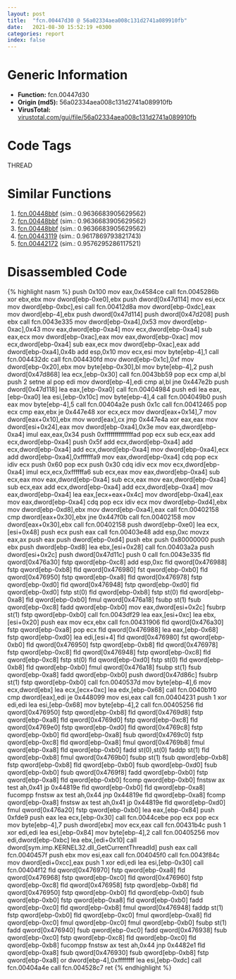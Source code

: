 ```yaml
---
layout: post
title:  "fcn.00447d30 @ 56a02334aea008c131d2741a089910fb"
date:   2021-08-30 15:52:19 +0300
categories: report
index: false
---
```


# Generic Information
- **Function:** fcn.00447d30
- **Origin (md5):** 56a02334aea008c131d2741a089910fb
- **VirusTotal:** [virustotal.com/gui/file/56a02334aea008c131d2741a089910fb][virustotal_ref]

# Code Tags
<span class="tag" id="THREAD">THREAD</span>


# Similar Functions

1. [fcn.00448bbf][similar_1_ref] (sim.: 0.9636683905629562)
2. [fcn.00448bbf][similar_2_ref] (sim.: 0.9636683905629562)
3. [fcn.00448bbf][similar_3_ref] (sim.: 0.9636683905629562)
4. [fcn.00443119][similar_4_ref] (sim.: 0.9617869793821743)
5. [fcn.00442172][similar_5_ref] (sim.: 0.9576295286117521)


# Disassembled Code

{% highlight nasm %}
push 0x100
mov eax,0x4584ce
call fcn.0045286b
xor ebx,ebx
mov dword[ebp-0xe0],ebx
push dword[0x47d114]
mov esi,ecx
mov dword[ebp-0xbc],esi
call fcn.00412d8a
mov dword[ebp-0xdc],eax
mov dword[ebp-4],ebx
push dword[0x47d114]
push dword[0x47d208]
push ebx
call fcn.0043e335
mov dword[ebp-0xa4],0x53
mov dword[ebp-0xac],0x43
mov eax,dword[ebp-0xa4]
mov ecx,dword[ebp-0xa4]
sub eax,ecx
mov dword[ebp-0xac],eax
mov eax,dword[ebp-0xac]
mov ecx,dword[ebp-0xa4]
sub eax,ecx
mov dword[ebp-0xac],eax
add dword[ebp-0xa4],0x4b
add esp,0x10
mov ecx,esi
mov byte[ebp-4],1
call fcn.004432dc
call fcn.004430fd
mov dword[ebp-0x1c],0xf
mov dword[ebp-0x20],ebx
mov byte[ebp-0x30],bl
mov byte[ebp-4],2
push dword[0x47d868]
lea ecx,[ebp-0x30]
call fcn.0043bb59
pop ecx
cmp al,bl
push 2
setne al
pop edi
mov dword[ebp-4],edi
cmp al,bl
jne 0x447e2b
push dword[0x47d118]
lea eax,[ebp-0xa0]
call fcn.00404984
push edi
lea eax,[ebp-0xa0]
lea esi,[ebp-0x10c]
mov byte[ebp-4],4
call fcn.004049b0
push eax
mov byte[ebp-4],5
call fcn.00404a2e
push 0x1c
call fcn.00412465
pop ecx
cmp eax,ebx
je 0x447e48
xor ecx,ecx
mov dword[eax+0x14],7
mov dword[eax+0x10],ebx
mov word[eax],cx
jmp 0x447e4a
xor eax,eax
mov dword[esi+0x24],eax
mov dword[ebp-0xa4],0x3e
mov eax,dword[ebp-0xa4]
imul eax,eax,0x34
push 0xffffffffffffffad
pop ecx
sub ecx,eax
add ecx,dword[ebp-0xa4]
push 0x5f
add ecx,dword[ebp-0xa4]
add ecx,dword[ebp-0xa4]
add ecx,dword[ebp-0xa4]
mov dword[ebp-0xa4],ecx
add dword[ebp-0xa4],0xffffffa9
mov eax,dword[ebp-0xa4]
cdq
pop ecx
idiv ecx
push 0x60
pop ecx
push 0x30
cdq
idiv ecx
mov ecx,dword[ebp-0xa4]
imul ecx,ecx,0xffffffa6
sub ecx,eax
mov eax,dword[ebp-0xa4]
sub ecx,eax
mov eax,dword[ebp-0xa4]
sub ecx,eax
mov eax,dword[ebp-0xa4]
sub ecx,eax
add ecx,dword[ebp-0xa4]
add ecx,dword[ebp-0xa4]
mov eax,dword[ebp-0xa4]
lea eax,[ecx+eax+0x4c]
mov dword[ebp-0xa4],eax
mov eax,dword[ebp-0xa4]
cdq
pop ecx
idiv ecx
mov dword[ebp-0xd4],ebx
mov dword[ebp-0xd8],ebx
mov dword[ebp-0xa4],eax
call fcn.00402158
cmp dword[eax+0x30],ebx
jne 0x447f0b
call fcn.00402158
mov dword[eax+0x30],ebx
call fcn.00402158
push dword[ebp-0xe0]
lea ecx,[esi+0x48]
push ecx
push eax
call fcn.00403e48
add esp,0xc
movzx eax,ax
push eax
push dword[ebp-0xd4]
push ebx
push 0x80000000
push ebx
push dword[ebp-0xd8]
lea ebx,[esi+0x28]
call fcn.00403a2a
push dword[esi+0x2c]
push dword[0x47d11c]
push 0
call fcn.0043e335
fld qword[0x476a30]
fstp qword[ebp-0xc8]
add esp,0xc
fld qword[0x476988]
fstp qword[ebp-0xb8]
fld qword[0x476980]
fst qword[ebp-0xb0]
fld qword[0x476950]
fstp qword[ebp-0xa8]
fld qword[0x476978]
fstp qword[ebp-0xd0]
fld qword[0x476948]
fstp qword[ebp-0xd0]
fld qword[ebp-0xd0]
fstp st(0)
fld qword[ebp-0xb8]
fstp st(0)
fld qword[ebp-0xa8]
fld qword[ebp-0xb0]
fmul qword[0x476a18]
fsubp st(1)
fsub qword[ebp-0xc8]
fadd qword[ebp-0xb0]
mov eax,dword[esi+0x2c]
fsubrp st(1)
fstp qword[ebp-0xb0]
call fcn.0043df29
lea eax,[esi+0xc]
lea ebx,[esi+0x20]
push eax
mov ecx,ebx
call fcn.00431906
fld qword[0x476a30]
fstp qword[ebp-0xa8]
pop ecx
fld qword[0x476988]
lea eax,[ebp-0x68]
fstp qword[ebp-0xd0]
lea edi,[esi+4]
fld qword[0x476980]
fst qword[ebp-0xb0]
fld qword[0x476950]
fstp qword[ebp-0xb8]
fld qword[0x476978]
fstp qword[ebp-0xc8]
fld qword[0x476948]
fstp qword[ebp-0xc8]
fld qword[ebp-0xc8]
fstp st(0)
fld qword[ebp-0xd0]
fstp st(0)
fld qword[ebp-0xb8]
fld qword[ebp-0xb0]
fmul qword[0x476a18]
fsubp st(1)
fsub qword[ebp-0xa8]
fadd qword[ebp-0xb0]
push dword[0x47d86c]
fsubrp st(1)
fstp qword[ebp-0xb0]
call fcn.0040537d
mov byte[ebp-4],6
mov ecx,dword[ebx]
lea ecx,[ecx+0xc]
lea edx,[ebp-0x68]
call fcn.0040b1f0
cmp dword[eax],edi
je 0x448099
mov esi,eax
call fcn.00404231
push 1
xor edi,edi
lea esi,[ebp-0x68]
mov byte[ebp-4],2
call fcn.00405256
fld qword[0x476950]
fstp qword[ebp-0xb8]
fld qword[0x4769d8]
fstp qword[ebp-0xa8]
fld qword[0x4769d0]
fstp qword[ebp-0xc8]
fld qword[0x4769e0]
fstp qword[ebp-0xd0]
fld qword[0x4769c8]
fstp qword[ebp-0xb0]
fld qword[ebp-0xa8]
fsub qword[0x4769c0]
fstp qword[ebp-0xc8]
fld qword[ebp-0xa8]
fmul qword[0x4769b8]
fmul qword[ebp-0xa8]
fld qword[ebp-0xb0]
fadd st(0),st(0)
faddp st(1)
fld qword[ebp-0xb8]
fmul qword[0x4769b0]
fsubp st(1)
fsub qword[ebp-0xb8]
fstp qword[ebp-0xb8]
fld qword[ebp-0xb0]
fsub qword[ebp-0xd0]
fsub qword[ebp-0xb0]
fsub qword[0x4769f8]
fadd qword[ebp-0xb0]
fstp qword[ebp-0xa8]
fld qword[ebp-0xb0]
fcomp qword[ebp-0xb0]
fnstsw ax
test ah,0x41
jp 0x44819e
fld qword[ebp-0xb0]
fld qword[ebp-0xa8]
fucompp
fnstsw ax
test ah,0x44
jnp 0x44819e
fld qword[ebp-0xa8]
fcomp qword[ebp-0xa8]
fnstsw ax
test ah,0x41
jp 0x44819e
fld qword[ebp-0xd0]
fmul qword[0x476a20]
fstp qword[ebp-0xb0]
lea eax,[ebp-0x84]
push 0xfde9
push eax
lea ecx,[ebp-0x30]
call fcn.0044cebe
pop ecx
pop ecx
mov byte[ebp-4],7
push dword[ebx]
mov ecx,eax
call fcn.00431b4c
push 1
xor edi,edi
lea esi,[ebp-0x84]
mov byte[ebp-4],2
call fcn.00405256
mov edi,dword[ebp-0xbc]
lea ebx,[edi+0x10]
call dword[sym.imp.KERNEL32.dll_GetCurrentThreadId]
push eax
call fcn.0040457f
push ebx
mov esi,eax
call fcn.004045f0
call fcn.0043f84c
mov dword[edi+0xcc],eax
push 1
xor edi,edi
lea esi,[ebp-0x30]
call fcn.00404f12
fld qword[0x476970]
fstp qword[ebp-0xa8]
fld qword[0x476968]
fstp qword[ebp-0xc0]
fld qword[0x476960]
fstp qword[ebp-0xc8]
fld qword[0x476958]
fstp qword[ebp-0xb8]
fld qword[0x476950]
fstp qword[ebp-0xb0]
fld qword[ebp-0xb0]
fsub qword[ebp-0xb0]
fstp qword[ebp-0xa8]
fld qword[ebp-0xb0]
fadd qword[ebp-0xc0]
fld qword[ebp-0xb8]
fmul qword[0x476948]
faddp st(1)
fstp qword[ebp-0xb0]
fld qword[ebp-0xc0]
fmul qword[ebp-0xa8]
fld qword[ebp-0xc0]
fmul qword[ebp-0xc0]
fmul qword[ebp-0xb0]
fsubp st(1)
fadd qword[0x476940]
fsub qword[ebp-0xc0]
fadd qword[0x476938]
fsub qword[ebp-0xc0]
fstp qword[ebp-0xc8]
fld qword[ebp-0xc0]
fld qword[ebp-0xb8]
fucompp
fnstsw ax
test ah,0x44
jnp 0x4482e1
fld qword[ebp-0xa8]
fsub qword[0x476930]
fsub qword[ebp-0xb8]
fstp qword[ebp-0xa8]
or dword[ebp-4],0xffffffff
lea esi,[ebp-0xdc]
call fcn.00404a4e
call fcn.004528c7
ret
{% endhighlight %}


[similar_1_ref]: /report/fcn.00448bbf@96a869ae624ddb4834a1d5a829f85469
[similar_2_ref]: /report/fcn.00448bbf@c077742bdc6d4f2c0ca7d0e2a6a94acf
[similar_3_ref]: /report/fcn.00448bbf@505be53c36227b94e2fcc406f247f6e5
[similar_4_ref]: /report/fcn.00443119@e16f74a2849182d98050864255e902f8
[similar_5_ref]: /report/fcn.00442172@b49682c7791beec133296706671e7cb3
[virustotal_ref]: https://www.virustotal.com/gui/file/56a02334aea008c131d2741a089910fb
